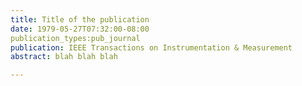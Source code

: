 ```yaml
---
title: Title of the publication
date: 1979-05-27T07:32:00-08:00
publication_types:pub_journal
publication: IEEE Transactions on Instrumentation & Measurement
abstract: blah blah blah

---
```

